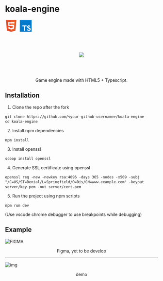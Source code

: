 # koala-engine 


<img witdh="40" height="40" src="https://github.com/devicons/devicon/blob/master/icons/html5/html5-original.svg" />&nbsp;
<img witdh="40" height="40" src="https://github.com/devicons/devicon/blob/master/icons/typescript/typescript-original.svg" />&nbsp;

<p align="center">
<img width="300" style="margin:50px"  src="https://i.imgur.com/WcnOxOg.png" />
</p>
<p align="center">
Game engine made with HTML5 + Typescript.
</p>

## Installation

1. Clone the repo after the fork

```
git clone https://github.com/<your-github-username>/koala-engine
cd koala-engine
```

2. Install npm dependencies

```
npm install
```

3. Install openssl
```
scoop install openssl
```

4. Generate SSL certificate using openssl 
```
openssl req -new -newkey rsa:4096 -days 365 -nodes -x509 -subj "/C=US/ST=Denial/L=Springfield/O=Dis/CN=www.example.com" -keyout server/key.pem -out server/cert.pem
```

5. Run the project using npm scripts

```
npm run dev
```

(Use vscode chrome debugger to use breakpoints while debugging)


## Example 

<img alt="FIGMA" src="https://i.imgur.com/BsXHdmL.png" />
<p align="center">Figma, yet to be develop</p>

---

![img](https://i.imgur.com/2mUgLmN.png)
<p align="center">demo</p>
